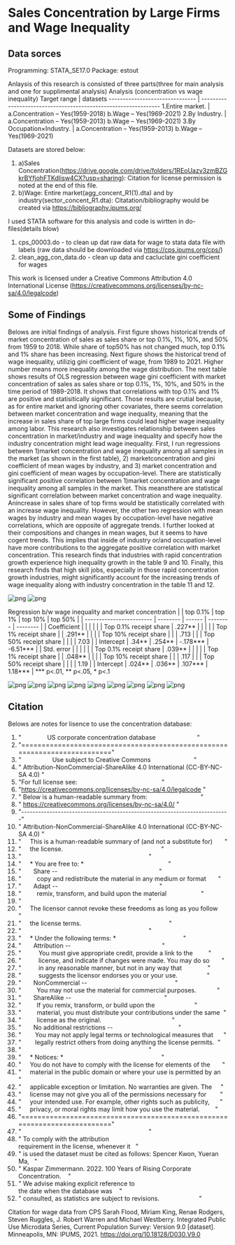 

# Sales Concentration by Large Firms and Wage Inequality
## Data sorces
Programming: STATA_SE17.0
Package: estout

Anlaysis of this research is consisted of three parts(three for main analysis and one for supplimental analysis)
Analysis (concentration vs wage inequality)
Target range                    | datasets 
------------------------------- | ---------------------------------------------------------------
1.Entire market.                | a.Concentration – Yes(1959-2018) b.Wage – Yes(1969-2021)
2.By Industry.                  | a.Concentration – Yes(1959-2013) b.Wage – Yes(1969-2021)
3.By Occupation×Industry.       | a.Concentration – Yes(1959-2013) b.Wage – Yes(1969-2021)

Datasets are stored below:
1. a)Sales Concentration(https://drive.google.com/drive/folders/1REoUazv3zmBZGkrBYfjohFTKdIisw4CX?usp=sharing): Citation for license permission is noted at the end of this file.
3. b)Wage: Entire market(agg_concent_R1(1).dta) and by industry(sector_concent_R1.dta): Citatation/bibliography would be created via https://bibliography.ipums.org/

I used STATA software for this analysis and code is wirtten in do-files(details blow)
1. cps_00003.do - to clean up dat raw data for wage to stata data file with labels (raw data should be downloaded via https://cps.ipums.org/cps/)
3. clean_agg_con_data.do - clean up data and cacluclate gini coefficient for wages

This work is licensed under a Creative Commons Attribution 4.0 International License (https://creativecommons.org/licenses/by-nc-sa/4.0/legalcode)

## Some of Findings
Belows are initial findings of analysis. First figure shows historical trends of market concentration of sales as sales share or top 0.1%, 1%, 10%, and 50% from 1959 to 2018. While share of top50% has not changed much, top 0.1% and 1% share has been increasing. Next figure shows the historical trend of wage inequality, utilizig gini coefficient of wage, from 1989 to 2021. Higher number means more inequality among the wage distribution. The next table shows results of OLS regression between wage gini coefficient with market concentration of sales as sales share or top 0.1%, 1%, 10%, and 50% in the time period of 1989-2018. It shows that correlations with top 0.1% and 1% are positive and statisitically significant. Those results are crutial because, as for entire market and ignoring other covariates, there seems correlation between market concentration and wage inequality, meaning that the increase in sales share of top large firms could lead higher wage inequality among labor. 
This research also investigates relationship between sales concentration in market/industry and wage inequality and specify how the industry concentration might lead wage inequality. First, I run regressions between 1)market concentration and wage inequality among all samples in the market (as shown in the first table), 2) marketconcentration and gini coefficient of mean wages by industry, and 3) market concentration and gini coefficient of mean wages by occupation-level. There are statistically significant positive correlation between 1)market concentration and wage inequality among all samples in the market. This meansthere are statistical significant correlation between market concentration and wage inequality. Anincrease in sales share of top firms would be statistically correlated with an increase wage inequality. However, the other two regression with mean wages by industry and mean wages by occupation-level have negative correlations, which are opposite of aggregate trends. I further looked at their compositions and changes in mean wages, but it seems to have cogent trends. This implies that inside of industry or/and occupation-level have more contributions to the aggregate positive correlation with market concentration. This research finds that industries with rapid concentration growth experience high inequality growth in the table 9 and 10. Finally, this research finds that high skill jobs, especially in those rapid concentration growth industries, might significantly account for the increasing trends of wage inequality along with industry concentration in the table 11 and 12.

![png](sales_concentration.png)
![png](wage_inequality.png)

Regression b/w wage inequality and market concentration
|                          | top 0.1% | top 1% | top 10%  | top 50%  |
| ------------------------ | -------- | ------ | -------- | -------- |
| Coefficient              |          |        |          |          |
|   Top 0.1% receipt share | .227**   |        |          |          |
|   Top 1% receipt share   |          | .291** |          |          |
|   Top 10% receipt share  |          |        | .713     |          |
|   Top 50% receipt share  |          |        |          | 7.03     |
|   Intercept              | .34**    | .254** | -.178*** | -6.51*** |
| Std. error               |          |        |          |          |
|   Top 0.1% receipt share | .039**   |        |          |          |
|   Top 1% receipt share   |          | .048** |          |          |
|   Top 10% receipt share  |          |        | .117     |          |
|   Top 50% receipt share  |          |        |          | 1.19     |
|   Intercept              | .024**   | .036** | .107***  | 1.18***  |
*** p<.01, ** p<.05, * p<.1

![png](Tables/file1.png)
![png](Tables/file2.png)
![png](Tables/file3.png)
![png](Tables/file4.png)
![png](Tables/file5.png)
![png](Tables/file6.png)
![png](Tables/file7.png)
![png](Tables/file8.png)
![png](Tables/file9.png)

## Citation
Belows are notes for lisence to use the concentration database:
  1.  "               US corporate concentration database                        " 
  2.  "==========================================================================" 
  3.  "                  Use subject to Creative Commons                         " 
  4.  " Attribution-NonCommercial-ShareAlike 4.0 International (CC-BY-NC-SA 4.0) "
  5.  "For full license see:                                                     " 
  6.  "https://creativecommons.org/licenses/by-nc-sa/4.0/legalcode               " 
  7.  " Below is a human-readable summary from:                                  " 
  8.  " https://creativecommons.org/licenses/by-nc-sa/4.0/                       " 
  9.  "--------------------------------------------------------------------------" 
 10.  " Attribution-NonCommercial-ShareAlike 4.0 International (CC-BY-NC-SA 4.0) "
 11.  "     This is a human-readable summary of (and not a substitute for)       "
 12.  "     the license.                                                         "
 13.  "                                                                          "
 14.  "     * You are free to: *                                                 "
 15.  "       Share --                                                           " 
 16.  "         copy and redistribute the material in any medium or format       "
 17.  "       Adapt --                                                           " 
 18.  "         remix, transform, and build upon the material                    "
 19.  "                                                                          "
 20.  "     The licensor cannot revoke these freedoms as long as you follow      " 
 21.  "     the license terms.                                                   " 
 22.  "                                                                          "
 23.  "     * Under the following terms: *                                       "
 24.  "       Attribution --                                                     "
 25.  "          You must give appropriate credit, provide a link to the         " 
 26.  "          license, and indicate if changes were made. You may do so       " 
 27.  "          in any reasonable manner, but not in any way that               " 
 28.  "          suggests the licensor endorses you or your use.                 "
 29.  "       NonCommercial --                                                   "
 30.  "         You may not use the material for commercial purposes.            "
 31.  "       ShareAlike --                                                      "
 32.  "         If you remix, transform, or build upon the                       " 
 33.  "         material, you must distribute your contributions under the same  " 
 34.  "         license as the original.                                         "
 35.  "       No additional restrictions --                                      "
 36.  "        You may not apply legal terms or technological measures that      "
 37.  "        legally restrict others from doing anything the license permits.  "
 38.  "                                                                          "
 39.  "     * Notices: *                                                         "
 40.  "     You do not have to comply with the license for elements of the       " 
 41.  "     material in the public domain or where your use is permitted by an   " 
 42.  "     applicable exception or limitation. No warranties are given. The     " 
 43.  "     license may not give you all of the permissions necessary for        " 
 44.  "     your intended use. For example, other rights such as publicity,      " 
 45.  "     privacy, or moral rights may limit how you use the material.         " 
 46.  "=========================================================================="
 47.  "                                                                          "
 48.  " To comply with the attribution requirement in the license, whenever it   "
 49.  " is used the dataset must be cited as follows: Spencer Kwon, Yueran Ma,   "
 50.  " Kaspar Zimmermann. 2022. 100 Years of Rising Corporate Concentration.    "
 51.  " We advise making explicit reference to the date when the database was    "
 52.  " consulted, as statistics are subject to revisions.                       "

Citation for wage data from CPS
Sarah Flood, Miriam King, Renae Rodgers, Steven Ruggles, J. Robert Warren and Michael Westberry. Integrated Public Use Microdata Series, Current Population Survey: Version 9.0 [dataset]. Minneapolis, MN: IPUMS, 2021.
https://doi.org/10.18128/D030.V9.0
